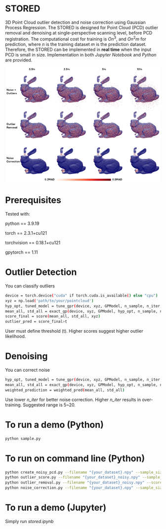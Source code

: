 # STORED
3D Point Cloud outlier detection and noise correction using Gaussian Process Regression. The STORED is designed for Point Cloud (PCD) outlier removal and denoising at single-perspective scanning level, before PCD registration. The computational cost for training is $On^3$, and $On^2m$ for prediction, where $n$ is the training dataset $m$ is the prediction dataset. Therefore, the STORED can be implemented in **real time** when the input PCD is small in size. Implementation in both _Jupyter Notebook_ and _Python_ are provided.

![Figure 1: Different Percentages](different_percentages.png "Figure 1: Qualitative outlier removal and noise correction on the Stanford Bunny with varying outlier composition")



# Prerequisites
Tested with:

python == 3.9.19

torch == 2.3.1+cu121

torchvision == 0.18.1+cu121

gpytorch == 1.11



# Outlier Detection

You can classify outliers

``` bash
device = torch.device("cuda" if torch.cuda.is_available() else "cpu")
xyz = np.load('path/to/your/pointcloud')
hyp_opt, tuned_model = tune_gpr(device, xyz, GPModel, n_sample, n_iter, min_iter, convergence_tol, early_stopping_patience)
mean_all, std_all = exact_gp(device, xyz, GPModel, hyp_opt, n_sample, num_epochs, pred_batch = True, batch_size = False, pred_dataset = [])
score_final = score(mean_all, std_all, xyz)
outlier_pred = score_final>t
```

User must define threshold (t). Higher scores suggest higher outlier likelihood.



# Denoising

You can correct noise

``` bash
hyp_opt, tuned_model = tune_gpr(device, xyz, GPModel, n_sample, n_iter, min_iter, convergence_tol, early_stopping_patience)
mean_all, std_all = exact_gp(device, xyz, GPModel, hyp_opt, n_sample, num_epochs, pred_batch = True, batch_size = False, pred_dataset = [])
weighted_prediction = weighted_pred(mean_all, std_all)
```

Use lower _n_iter_ for better noise correction. Higher _n_iter_ results in over-training. Suggested range is 5~20.

# To run a demo (Python)

``` bash
python sample.py
```

# To run on command line (Python)
``` bash
python create_noisy_pcd.py --filename "{your_dataset}.npy" --sample_size [your_sample_size] --iter [your_iter]
python outlier_score.py --filename "{your_dataset}_noisy.npy" --sample_size [your_sample_size] --iter [your_iter]
python outlier_removal.py --filename "{your_dataset}_noisy.npy" --score [your_threshold]
python noise_correction.py --filename "{your_dataset}.npy" --sample_size [your_sample_size] --iter [your_iter] --pred_batch [True or False] --predset [your_prediction_set]

```
# To run a demo (Jupyter)
Simply run _stored.ipynb_
